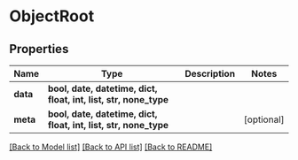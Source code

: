# ObjectRoot


## Properties
Name | Type | Description | Notes
------------ | ------------- | ------------- | -------------
**data** | **bool, date, datetime, dict, float, int, list, str, none_type** |  | 
**meta** | **bool, date, datetime, dict, float, int, list, str, none_type** |  | [optional] 

[[Back to Model list]](../README.md#documentation-for-models) [[Back to API list]](../README.md#documentation-for-api-endpoints) [[Back to README]](../README.md)



